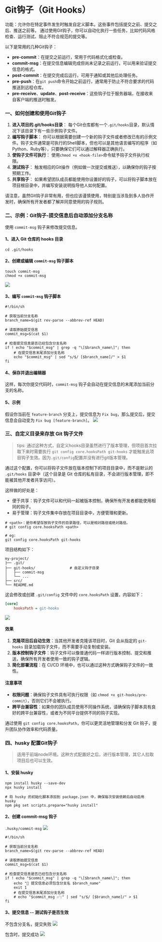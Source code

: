 # Git钩子（Git Hooks）

功能：允许你在特定事件发生时触发自定义脚本。这些事件包括提交之前、提交之后、推送之前等。
通过使用Git钩子，你可以自动化执行一些任务，比如代码风格检查、运行测试、阻止不符合规范的提交等。

以下是常用的几种Git钩子：

- **pre-commit**：在提交之前运行，常用于代码格式化或检查。
- **commit-msg**：在提交信息编辑完成但尚未记录之前运行，可以用来验证提交信息的格式。
- **post-commit**：在提交完成后运行，可用于通知或其他后处理任务。
- **pre-push**：在`git push`命令开始之前运行，通常用于防止不符合要求的代码推送到远程仓库。
- **pre-receive**、**update**、**post-receive**：这些钩子位于服务器端，在接收来自客户端的推送时触发。

### 一、如何创建和使用Git钩子

1. **进入项目的.git/hooks目录**：
   每个Git仓库都有一个`.git/hooks`目录，默认情况下该目录下有一些示例钩子文件。
2. **编写钩子脚本**：
   你可以根据需要创建一个新的钩子文件或者修改已有的示例文件。钩子文件通常是可执行的Shell脚本，但也可以是其他语言编写的程序（如Python、Ruby等），只要确保它们可以通过解释器正确执行。
3. **使钩子文件可执行**：
   使用`chmod +x <hook-file>`命令赋予钩子文件执行权限。
4. **测试钩子**：
   触发相应的Git操作（例如做一次提交或推送），以确保你的钩子按预期工作。
5. **共享钩子**：
   如果希望团队成员都能使用你设置好的钩子，可以将钩子脚本放在项目根目录中，并编写安装说明指导他人如何配置。

请注意，虽然Git钩子非常有用，但也应该谨慎使用，特别是当涉及到多人协作开发时，确保所有开发者都了解并同意使用的钩子规则。

### 二、示例：Git钩子-提交信息后自动添加分支名称

使用 `commit-msg` 钩子来修改提交信息。

#### 1、进入 Git 仓库的 hooks 目录

```shell
cd .git/hooks
```

#### 2、创建或编辑 `commit-msg` 钩子脚本

```shell
touch commit-msg
chmod +x commit-msg
```

![](./images/23-Git钩子-提交时自动追加分支名称-1740658899551.png)


#### 3、编写 `commit-msg` 钩子脚本

```shell
#!/bin/sh

# 获取当前分支名称
branch_name=$(git rev-parse --abbrev-ref HEAD)

# 读取原始提交信息
commit_msg=$(cat $1)

# 检查提交信息是否已经包含分支名称
if ! echo "$commit_msg" | grep -q "\[$branch_name\]"; then
    # 在提交信息末尾添加分支名称
    echo "$commit_msg" | sed "s/$/ [$branch_name]/" > $1
fi
```

#### 4、保存并退出编辑器

这样，每次你提交代码时，`commit-msg` 钩子会自动在提交信息的末尾添加当前分支的名称。

#### 5、示例

假设你当前在 `feature-branch` 分支上，提交信息为 `Fix bug`，那么提交后，提交信息会自动变为 `Fix bug [feature-branch]`。
![](./images/23-Git钩子-提交时自动追加分支名称-1740658972883.png)

### 三、自定义目录来存放 Git 钩子文件

> tips: 通过这种方式，自定义hooks目录虽然进行了版本管理，但项目首次拉取下来时需要执行 `git config core.hooksPath git-hooks` 才能触发此项目钩子生效。因为`.git/config`配置并没有进行git版本管理。

通过这个配置，你可以将钩子文件放在版本控制下的项目目录中，而不是默认的 `.git/hooks` 目录中（这个目录是 Git 仓库的私有目录，不会进行版本管理，即不能被其他开发者共享访问）。

这样做的好处是：
- 便于共享：钩子文件可以和代码一起被版本控制，确保所有开发者都能使用相同的钩子。
- 易于管理：钩子文件集中存放在项目目录中，方便管理和更新。

```shell
# <path>：是你希望存放钩子文件的目录路径，可以是相对路径或绝对路径。
# git config core.hooksPath <path>

# eg:
git config core.hooksPath git-hooks
```

项目结构如下：

```
my-project/
├── .git/
├── git-hooks/                # 自定义钩子目录
│   ├── commit-msg
│   └── ...
├── src/
└── README.md
```

这会修改或创建 `.git/config` 文件中的 `core.hooksPath` 设置，内容如下：
```ini
[core]
    hooksPath = git-hooks
```

![](./images/23-Git钩子-提交时自动追加分支名称-1740712823930.png)

#### 效果

1. **克隆项目后自动生效**：当其他开发者克隆该项目时，Git 会从指定的 `git-hooks` 目录加载钩子文件，而不需要手动复制或安装。
2. **版本控制钩子文件**：钩子文件可以像普通代码一样进行版本控制、提交和推送，确保所有开发者使用一致的钩子逻辑。
3. **简化部署流程**：在 CI/CD 环境中，也可以通过这种方式确保钩子文件的一致性。

#### 注意事项

- **权限问题**：确保钩子文件具有可执行权限（如 `chmod +x git-hooks/pre-commit`），否则它们不会被执行。
- **跨平台兼容性**：如果你的团队成员使用不同操作系统，请确保钩子脚本具有良好的跨平台兼容性，或者为不同平台提供不同的钩子实现。

通过使用 `git config core.hooksPath`，你可以更灵活地管理和分发 Git 钩子，提升团队协作效率和代码质量。

### 四、husky 配置Git钩子

> 适用于前端node环境。这种方式配置好之后，进行版本管理，其它人拉取项目后也可以生效。

#### 1、安装 husky

```shell
npm install husky --save-dev
npx husky install

# 将 husky 的初始化脚本添加到 package.json 中，确保每次安装依赖后自动启用 husky
npm pkg set scripts.prepare="husky install"
```

#### 2、创建 commit-msg 钩子

`.husky/commit-msg`
![](./images/23-Git钩子-提交时自动追加分支名称-1740730405944.png)


```shell
#!/bin/sh

# 获取当前分支名称
branch_name=$(git rev-parse --abbrev-ref HEAD)

# 读取原始提交信息
commit_msg=$(cat $1)

# 检查提交信息是否已经包含分支名称
if ! echo "$commit_msg" | grep -q "\[$branch_name\]"; then
    echo "🚨 提交信息必须包含分支名 $branch_name"
    exit 1
    # 在提交信息末尾添加分支名称
    # echo "$commit_msg ✅:" | sed "s/$/ [$branch_name]/" > $1
fi
```

#### 3、提交信息 -- 测试钩子是否生效

不包含分支名，提交失败
![](./images/23-Git钩子-提交时自动追加分支名称-1740730452959.png)

包含时，提交成功
![](./images/23-Git钩子-提交时自动追加分支名称-1740730547830.png)
